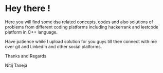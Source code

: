 # Hey there !

Here you will find some dsa related concepts, codes and also solutions of problems from different coding platforms including hackerrank and leetcode platform in C++ language.

Have patience while I upload solution for you guys till then connect with me over git and LinkedIn and other social platforms.

Thanks and Regards

Nitij Taneja
